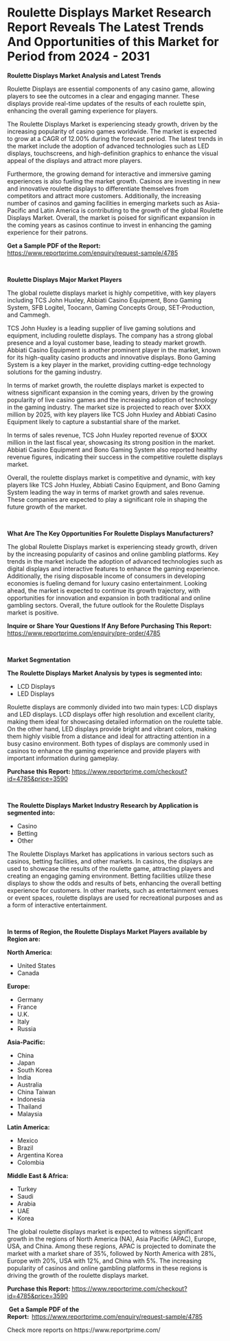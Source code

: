 <p><h1>Roulette Displays Market Research Report Reveals The Latest Trends And Opportunities of this Market for Period from 2024 - 2031</h1></p><p><strong>Roulette Displays Market Analysis and Latest Trends</strong></p>
<p><p>Roulette Displays are essential components of any casino game, allowing players to see the outcomes in a clear and engaging manner. These displays provide real-time updates of the results of each roulette spin, enhancing the overall gaming experience for players.</p><p>The Roulette Displays Market is experiencing steady growth, driven by the increasing popularity of casino games worldwide. The market is expected to grow at a CAGR of 12.00% during the forecast period. The latest trends in the market include the adoption of advanced technologies such as LED displays, touchscreens, and high-definition graphics to enhance the visual appeal of the displays and attract more players.</p><p>Furthermore, the growing demand for interactive and immersive gaming experiences is also fueling the market growth. Casinos are investing in new and innovative roulette displays to differentiate themselves from competitors and attract more customers. Additionally, the increasing number of casinos and gaming facilities in emerging markets such as Asia-Pacific and Latin America is contributing to the growth of the global Roulette Displays Market. Overall, the market is poised for significant expansion in the coming years as casinos continue to invest in enhancing the gaming experience for their patrons.</p></p>
<p><strong>Get a Sample PDF of the Report:&nbsp;</strong> <a href="https://www.reportprime.com/enquiry/request-sample/4785">https://www.reportprime.com/enquiry/request-sample/4785</a></p>
<p>&nbsp;</p>
<p><strong>Roulette Displays Major Market Players</strong></p>
<p><p>The global roulette displays market is highly competitive, with key players including TCS John Huxley, Abbiati Casino Equipment, Bono Gaming System, SFB Logitel, Toocann, Gaming Concepts Group, SET-Production, and Cammegh. </p><p>TCS John Huxley is a leading supplier of live gaming solutions and equipment, including roulette displays. The company has a strong global presence and a loyal customer base, leading to steady market growth. Abbiati Casino Equipment is another prominent player in the market, known for its high-quality casino products and innovative displays. Bono Gaming System is a key player in the market, providing cutting-edge technology solutions for the gaming industry.</p><p>In terms of market growth, the roulette displays market is expected to witness significant expansion in the coming years, driven by the growing popularity of live casino games and the increasing adoption of technology in the gaming industry. The market size is projected to reach over $XXX million by 2025, with key players like TCS John Huxley and Abbiati Casino Equipment likely to capture a substantial share of the market.</p><p>In terms of sales revenue, TCS John Huxley reported revenue of $XXX million in the last fiscal year, showcasing its strong position in the market. Abbiati Casino Equipment and Bono Gaming System also reported healthy revenue figures, indicating their success in the competitive roulette displays market.</p><p>Overall, the roulette displays market is competitive and dynamic, with key players like TCS John Huxley, Abbiati Casino Equipment, and Bono Gaming System leading the way in terms of market growth and sales revenue. These companies are expected to play a significant role in shaping the future growth of the market.</p></p>
<p>&nbsp;</p>
<p><strong>What Are The Key Opportunities For Roulette Displays Manufacturers?</strong></p>
<p><p>The global Roulette Displays market is experiencing steady growth, driven by the increasing popularity of casinos and online gambling platforms. Key trends in the market include the adoption of advanced technologies such as digital displays and interactive features to enhance the gaming experience. Additionally, the rising disposable income of consumers in developing economies is fueling demand for luxury casino entertainment. Looking ahead, the market is expected to continue its growth trajectory, with opportunities for innovation and expansion in both traditional and online gambling sectors. Overall, the future outlook for the Roulette Displays market is positive.</p></p>
<p><strong>Inquire or Share Your Questions If Any Before Purchasing This Report:</strong> <a href="https://www.reportprime.com/enquiry/pre-order/4785">https://www.reportprime.com/enquiry/pre-order/4785</a></p>
<p>&nbsp;</p>
<p><strong>Market Segmentation</strong></p>
<p><strong>The Roulette Displays Market Analysis by types is segmented into:</strong></p>
<p><ul><li>LCD Displays</li><li>LED Displays</li></ul></p>
<p><p>Roulette displays are commonly divided into two main types: LCD displays and LED displays. LCD displays offer high resolution and excellent clarity, making them ideal for showcasing detailed information on the roulette table. On the other hand, LED displays provide bright and vibrant colors, making them highly visible from a distance and ideal for attracting attention in a busy casino environment. Both types of displays are commonly used in casinos to enhance the gaming experience and provide players with important information during gameplay.</p></p>
<p><strong>Purchase this Report:&nbsp;</strong><a href="https://www.reportprime.com/checkout?id=4785&price=3590">https://www.reportprime.com/checkout?id=4785&price=3590</a></p>
<p>&nbsp;</p>
<p><strong>The Roulette Displays Market Industry Research by Application is segmented into:</strong></p>
<p><ul><li>Casino</li><li>Betting</li><li>Other</li></ul></p>
<p><p>The Roulette Displays Market has applications in various sectors such as casinos, betting facilities, and other markets. In casinos, the displays are used to showcase the results of the roulette game, attracting players and creating an engaging gaming environment. Betting facilities utilize these displays to show the odds and results of bets, enhancing the overall betting experience for customers. In other markets, such as entertainment venues or event spaces, roulette displays are used for recreational purposes and as a form of interactive entertainment.</p></p>
<p>&nbsp;</p>
<p><strong>In terms of Region, the Roulette Displays Market Players available by Region are:</strong></p>
<p>
    <p> <strong> North America: </strong>
        <ul>
            <li>United States</li>
            <li>Canada</li>
        </ul>
        </p> 
    <p> <strong> Europe: </strong>
        <ul>
            <li>Germany</li>
            <li>France</li>
            <li>U.K.</li>
            <li>Italy</li>
            <li>Russia</li>
        </ul>
        </p> 
    <p> <strong> Asia-Pacific: </strong>
        <ul>
            <li>China</li>
            <li>Japan</li>
            <li>South Korea</li>
            <li>India</li>
            <li>Australia</li>
            <li>China Taiwan</li>
            <li>Indonesia</li>
            <li>Thailand</li>
            <li>Malaysia</li>
        </ul>
        </p> 
    <p> <strong> Latin America: </strong>
        <ul>
            <li>Mexico</li>
            <li>Brazil</li>
            <li>Argentina Korea</li>
            <li>Colombia</li>
        </ul>
        </p> 
    <p> <strong> Middle East & Africa: </strong>
        <ul>
            <li>Turkey</li>
            <li>Saudi</li>
            <li>Arabia</li>
            <li>UAE</li>
            <li>Korea</li>
        </ul>
    </p>
    </p>
<p><p>The global roulette displays market is expected to witness significant growth in the regions of North America (NA), Asia Pacific (APAC), Europe, USA, and China. Among these regions, APAC is projected to dominate the market with a market share of 35%, followed by North America with 28%, Europe with 20%, USA with 12%, and China with 5%. The increasing popularity of casinos and online gambling platforms in these regions is driving the growth of the roulette displays market.</p></p>
<p><strong>Purchase this Report: </strong><a href="https://www.reportprime.com/checkout?id=4785&price=3590">https://www.reportprime.com/checkout?id=4785&price=3590</a></p>
<p>&nbsp;<strong>Get a Sample PDF of the Report:&nbsp;&nbsp;</strong><a href="https://www.reportprime.com/enquiry/request-sample/4785">https://www.reportprime.com/enquiry/request-sample/4785</a></p>
<p><strong></strong></p>
<p>Check more reports on https://www.reportprime.com/</p>